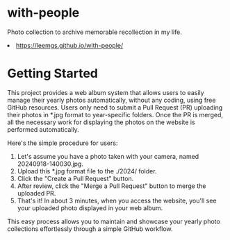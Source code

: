 # with-people
Photo collection to archive memorable recollection in my life.

<li><a href=https://leemgs.github.io/with-people/>https://leemgs.github.io/with-people/</a></li>


# Getting Started

This project provides a web album system that allows users to easily manage their yearly photos automatically, without any coding, using free GitHub resources. Users only need to submit a Pull Request (PR) uploading their photos in *.jpg format to year-specific folders. Once the PR is merged, all the necessary work for displaying the photos on the website is performed automatically.

Here's the simple procedure for users:

1. Let's assume you have a photo taken with your camera, named 20240918-140030.jpg.
2. Upload this *.jpg format file to the ./2024/ folder.
3. Click the "Create a Pull Request" button.
4. After review, click the "Merge a Pull Request" button to merge the uploaded PR.
5. That's it! In about 3 minutes, when you access the website, you'll see your uploaded photo displayed in your web album.

This easy process allows you to maintain and showcase your yearly photo collections effortlessly through a simple GitHub workflow.
